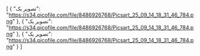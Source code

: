 [
  {
    "تصویر یک": "https://s34.picofile.com/file/8486926768/Picsart_25_09_14_18_31_46_784.png"
  },
  {
    "تصویر یک": "https://s34.picofile.com/file/8486926768/Picsart_25_09_14_18_31_46_784.png"
  },
  {
    "تصویر یک": "https://s34.picofile.com/file/8486926768/Picsart_25_09_14_18_31_46_784.png"
  }
]